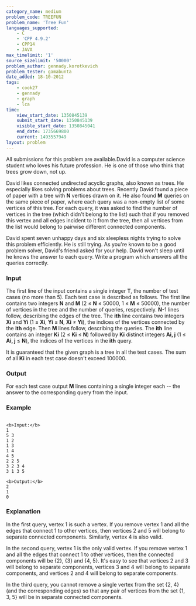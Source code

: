 ```yaml
---
category_name: medium
problem_code: TREEFUN
problem_name: 'Tree Fun'
languages_supported:
    - C
    - 'CPP 4.9.2'
    - CPP14
    - JAVA
max_timelimit: '1'
source_sizelimit: '50000'
problem_author: gennady.korotkevich
problem_tester: gamabunta
date_added: 18-10-2012
tags:
    - cook27
    - gennady
    - graph
    - lca
time:
    view_start_date: 1350845139
    submit_start_date: 1350845139
    visible_start_date: 1350845041
    end_date: 1735669800
    current: 1493557949
layout: problem
---
```

All submissions for this problem are available.David is a computer science student who loves his future profession. He is one of those who think that trees grow down, not up.

David likes connected undirected acyclic graphs, also known as trees. He especially likes solving problems about trees. Recently David found a piece of paper with a tree with **N** vertices drawn on it. He also found **M** queries on the same piece of paper, where each query was a non-empty list of some vertices of this tree. For each query, it was asked to find the number of vertices in the tree (which didn't belong to the list) such that if you removed this vertex and all edges incident to it from the tree, then all vertices from the list would belong to pairwise different connected components.

David spent seven unhappy days and six sleepless nights trying to solve this problem efficiently. He is still trying. As you're known to be a good problem solver, David's friend asked for your help. David won't sleep until he knows the answer to each query. Write a program which answers all the queries correctly.

### Input

The first line of the input contains a single integer **T**, the number of test cases (no more than 5). Each test case is described as follows. The first line contains two integers **N** and **M** (2 ≤ **N** ≤ 50000, 1 ≤ **M** ≤ 50000), the number of vertices in the tree and the number of queries, respectively. **N**-1 lines follow, describing the edges of the tree. The **ith** line contains two integers **Xi** and **Yi** (1 ≤ **Xi**, **Yi** ≤ **N**, **Xi** ≠ **Yi**), the indices of the vertices connected by the **ith** edge. Then **M** lines follow, describing the queries. The **ith** line contains an integer **Ki** (2 ≤ **Ki** ≤ **N**) followed by **Ki** distinct integers **Ai, j** (1 ≤ **Ai, j** ≤ **N**), the indices of the vertices in the **ith** query.

It is guaranteed that the given graph is a tree in all the test cases. The sum of all **Ki** in each test case doesn't exceed 100000.

### Output

For each test case output **M** lines containing a single integer each -- the answer to the corresponding query from the input.

### Example

```

<b>Input:</b>
1
5 3
1 2
1 3
1 4
4 5
2 2 5
3 2 3 4
3 1 3 5

<b>Output:</b>
2
1
0

```
### Explanation

In the first query, vertex 1 is such a vertex. If you remove vertex 1 and all the edges that connect 1 to other vertices, then vertices 2 and 5 will belong to separate connected components. Similarly, vertex 4 is also valid.

In the second query, vertex 1 is the only valid vertex. If you remove vertex 1 and all the edges that connect 1 to other vertices, then the connected components will be {2}, {3} and {4, 5}. It's easy to see that vertices 2 and 3 will belong to separate components, vertices 3 and 4 will belong to separate components, and vertices 2 and 4 will belong to separate components.

In the third query, you cannot remove a single vertex from the set {2, 4} (and the corresponding edges) so that any pair of vertices from the set {1, 3, 5} will be in separate connected components.